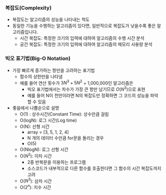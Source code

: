 ### 복잡도(Complexity)
- 복잡도는 알고리즘의 성능을 나타내는 척도
- 동일한 기능을 수행하는 알고리즘이 있다면, 일반적으로 복잡도가 낮을수록 좋은 알고리즘입니다.
    - 시간 복잡도: 특정한 크기의 입력에 대하여 알고리즘의 수행 시간 분석
    - 공간 복잡도: 특정한 크기의 입력에 대하여 알고리즘의 메모리 사용량 분석

### 빅오 표기법(Big-O Notation)
- 가장 빠르게 증가하는 항만을 고려하는 표기법
    - 함수의 상한만을 나타냄
    - 예를 들어 연산 횟수가 $3N^3 + 5N^2$ + 1,000,000인 알고리즘은
        - 빅오 표기법에서는 차수가 가장 큰 항만 남기므로 $O(N^3)$으로 표현
        - 예를 들어 N이 천만이라면 N의 복잡도만 정확하면 그 코드의 성능을 파악할 수 있음
- 좋음에서 나쁨순으로 설명
    - O(1) : 상수시간(Constant Time): 상수만큼 걸림
    - O(logN): 로그 시간(Log time)
    - O(N): 선형 시간
        - array = [3, 5, 1, 2, 4]
        - N 개의 데이터 수만큼 for문을 돌리는 경우
        - O(5)
    - O(NlogN): 로그 선형 시간
    - O($N^2$): 이차 시간
        - 2중 반복문을 이용하는 프로그램
        - 소스코드가 내부적으로 다른 함수를 호출한다면 그 함수의 시간 복잡도까지 고려
    - O($N^3$): 삼차 시간
    - O($2^n$): 지수 시간
